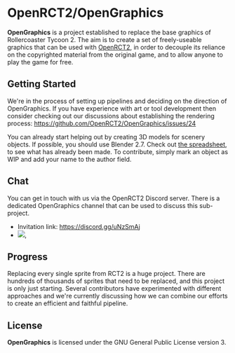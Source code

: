 # OpenRCT2/OpenGraphics

**OpenGraphics** is a project established to replace the base graphics of Rollercoaster Tycoon 2. The aim is to create a set of freely-useable graphics that can be used with [OpenRCT2](https://github.com/OpenRCT2/OpenRCT2), in order to decouple its reliance on the copyrighted material from the original game, and to allow anyone to play the game for free.

## Getting Started

We're in the process of setting up pipelines and deciding on the direction of OpenGraphics. If you have experience with art or tool development then consider checking out our discussions about establishing the rendering process:
https://github.com/OpenRCT2/OpenGraphics/issues/24

You can already start helping out by creating 3D models for scenery objects. If possible, you should use Blender 2.7. Check out [the spreadsheet](https://drive.google.com/open?id=1ljVeYxp8ijj5z4VuSa6Xo1-_p3wACdQCRudkvkLGApc), to see what has already been made.
To contribute, simply mark an object as WIP and add your name to the author field.

## Chat

You can get in touch with us via the OpenRCT2 Discord server. There is a dedicated OpenGraphics channel that can be used to discuss this sub-project.

- Invitation link: https://discord.gg/uNzSmAj
- [![](https://img.shields.io/discord/264137540670324737?label=OpenRCT2%2Fgraphics)](https://discordapp.com/channels/264137540670324737/691752238057783356),

## Progress

Replacing every single sprite from RCT2 is a huge project. There are hundreds of thousands of sprites that need to be replaced, and this project is only just starting. Several contributors have experimented with different approaches and we're currently discussing how we can combine our efforts to create an efficient and faithful pipeline.

## License

**OpenGraphics** is licensed under the GNU General Public License version 3.
